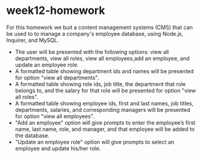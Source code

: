 # week12-homework

For this homework we buit a content management systems (CMS) that can be used to to manage a company's employee database, using Node.js, Inquirer, and MySQL.

- The user will be presented with the following options: view all departments, view all roles, view all employees,add an employee, and update an employee role.
- A formatted table showing department ids and names will be presented for option "view all departments".
- A formatted table showing role ids, job title, the department that role belongs to, and the salary for that role will be presented for option "view all roles".
- A formatted table showing employee ids, first and last names, job titles, departments, salaries, and corresponding managers will be presented for option "view all employees".
- "Add an employee" option will give prompts to enter the employee’s first name, last name, role, and manager, and that employee will be added to the database.
- "Update an employee role" option will give prompts to select an employee and update his/her role.
